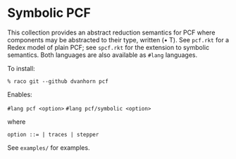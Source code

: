 Symbolic PCF
============

This collection provides an abstract reduction semantics for PCF where
components may be abstracted to their type, written (• T).  See
`pcf.rkt` for a Redex model of plain PCF; see `spcf.rkt` for the
extension to symbolic semantics.  Both languages are also available as
`#lang` languages.

To install:

   `% raco git --github dvanhorn pcf`

Enables:

`#lang pcf <option>`
`#lang pcf/symbolic <option>`

where

`option ::=
        | traces
        | stepper`

See `examples/` for examples.